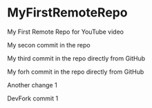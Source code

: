 # MyFirstRemoteRepo
My First Remote Repo for YouTube video

My secon commit in the repo

My third commit in the repo directly from GitHub

My forh commit in the repo directly from GitHub

Another change 1

DevFork commit 1

